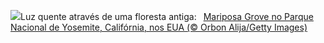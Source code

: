 ![](https://www.bing.com/th?id=OHR.MariposaGrove_PT-BR5231629704_UHD.jpg&w=1000)Luz quente através de uma floresta antiga:&nbsp;&ensp;[Mariposa Grove no Parque Nacional de Yosemite, Califórnia, nos EUA  (© Orbon Alija/Getty Images)](https://www.bing.com/th?id=OHR.MariposaGrove_PT-BR5231629704_UHD.jpg)
<br><br/>
